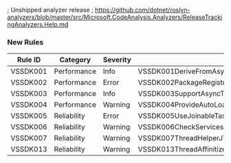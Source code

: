 ﻿; Unshipped analyzer release
; https://github.com/dotnet/roslyn-analyzers/blob/master/src/Microsoft.CodeAnalysis.Analyzers/ReleaseTrackingAnalyzers.Help.md

### New Rules
Rule ID | Category | Severity | Notes
--------|----------|----------|-------
VSSDK001 | Performance | Info | VSSDK001DeriveFromAsyncPackageAnalyzer
VSSDK002 | Performance | Error | VSSDK002PackageRegistrationMatchesBaseTypeAnalyzer
VSSDK003 | Performance | Info | VSSDK003SupportAsyncToolWindowAnalyzer
VSSDK004 | Performance | Warning | VSSDK004ProvideAutoLoadAttributeAnalyzer
VSSDK005 | Reliability | Error | VSSDK005UseJoinableTaskContextSingletonAnalyzer
VSSDK006 | Reliability | Warning | VSSDK006CheckServicesExistAnalyzer
VSSDK007 | Reliability | Warning | VSSDK007ThreadHelperJTFRunAsync
VSSDK013 | Reliability | Warning | VSSDK013ThreadAffinitizedMEFConstruction
